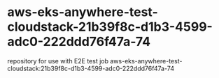 # aws-eks-anywhere-test-cloudstack-21b39f8c-d1b3-4599-adc0-222ddd76f47a-74
repository for use with E2E test job aws-eks-anywhere-test-cloudstack:21b39f8c-d1b3-4599-adc0-222ddd76f47a-74
